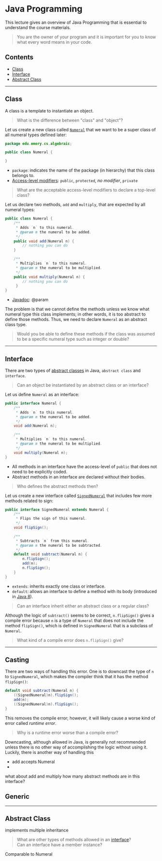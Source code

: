 # Java Programming

This lecture gives an overview of Java Programming that is essential to understand the course materials.
> You are the owner of your program and it is important for you to know what every word means in your code. 

## Contents

* [Class](#class)
* [Interface](#interface)
* [Abstract Class](#abstract-class)

----
## Class

A class is a template to instantiate an object.
> What is the difference between "class" and "object"?

Let us create a new class called [`Numeral`](../src/main/java/edu/emory/cs/algebraic/Numeral.java) that we want to be a super class of all numeral types defined later:

```java
package edu.emory.cs.algebraic;

public class Numeral {

}
```

* `package`: indicates the name of the package (in hierarchy) that this class belongs to.
* [Access-level modifiers](https://docs.oracle.com/javase/tutorial/java/javaOO/accesscontrol.html): `public`, `protected`, _no modifier_, `private`
> What are the acceptable access-level modifiers to declare a top-level class?

Let us declare two methods, `add` and `multiply`, that are expected by all numeral types:

```java
public class Numeral {
    /**
     * Adds `n` to this numeral.
     * @param n the numeral to be added.
     */
    public void add(Numeral n) {
        // nothing you can do
    }

    /**
     * Multiplies `n` to this numeral.
     * @param n the numeral to be multiplied.
     */
    public void multiply(Numeral n) {
        // nothing you can do
     }
}
```

* [Javadoc](https://docs.oracle.com/en/java/javase/14/docs/specs/javadoc/doc-comment-spec.html): @param

The problem is that we cannot define the methods unless we know what numeral type this class implements; in other words, it is too abstract to define those methods.
Thus, we need to declare `Numeral` as an abstract class type.
> Would you be able to define these methods if the class was assumed to be a specific numeral type such as integer or double?

----
## Interface

There are two types of [abstract classes](https://docs.oracle.com/javase/tutorial/java/IandI/abstract.html) in Java, `abstract class` and `interface`.
> Can an object be instantiated by an abstract class or an interface?

Let us define `Numeral` as an interface:

```java
public interface Numeral {
    /**
     * Adds `n` to this numeral.
     * @param n the numeral to be added.
     */
    void add(Numeral n);

    /**
     * Multiplies `n` to this numeral.
     * @param n the numeral to be multiplied.
     */
    void multiply(Numeral n);
}
```

* All methods in an interface have the access-level of `public` that does not need to be explicitly coded.
* Abstract methods in an interface are declared without their bodies.
> Who defines the abstract methods then?

Let us create a new interface called [`SignedNumeral`](../src/main/java/edu/emory/cs/algebraic/SignedNumeral.java) that includes few more methods related to sign:

```java
public interface SignedNumeral extends Numeral {
    /**
     * Flips the sign of this numeral.
     */
    void flipSign();

    /**
     * Subtracts `n` from this numeral.
     * @param n the numeral to be subtracted.
     */
    default void subtract(Numeral n) {
        n.flipSign();
        add(n);
        n.flipSign();
    }
}
```

* `extends`: inherits exactly one class or interface.
* `default`: allows an interface to define a method with its body (introduced in [Java 8](https://docs.oracle.com/javase/tutorial/java/IandI/defaultmethods.html)).
> Can an interface inherit either an abstract class or a regular class?

Although the logic of `subtract()` seems to be correct, `n.flipSign()` gives a compile error because `n` is a type of `Numeral` that does not include the method `flipSign()`, which is defined in `SignedNumeral` that is a subclass of `Numeral`.
> What kind of a compile error does `n.flipSign()` give?


----
## Casting

There are two ways of handling this error.
One is to downcast the type of `n` to `SignedNumeral`, which makes the compiler think that it has the method `flipSign()`:

```java
default void subtract(Numeral n) {
    ((SignedNumeral)n).flipSign();
    add(n);
    ((SignedNumeral)n).flipSign();
}
```

This removes the compile error; however, it will likely cause a worse kind of error called _runtime error_.
> Why is a runtime error worse than a compile error?

Downcasting, although allowed in Java, is generally not recommended unless there is no other way of accomplishing the logic without using it.
Luckily, there is another way of handling this 




* add accepts Numeral
* 

what about add and multiply
how many abstract methods are in this interface?


## Generic

----
## Abstract Class


implements
multiple inheritance


<!-- Updated java_programming.md -->


> What are other types of methods allowed in an [interface](https://docs.oracle.com/javase/tutorial/java/IandI/defaultmethods.html)?<br>
> Can an interface have a member instance?



Comparable to Numeral